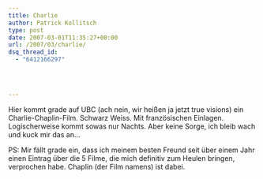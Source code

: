 ```yaml
---
title: Charlie
author: Patrick Kollitsch
type: post
date: 2007-03-01T11:35:27+00:00
url: /2007/03/charlie/
dsq_thread_id:
  - "6412166297"




---
```

Hier kommt grade auf UBC (ach nein, wir hei&szlig;en ja jetzt true visions) ein Charlie-Chaplin-Film. Schwarz Weiss. Mit franz&ouml;sischen Einlagen. Logischerweise kommt sowas nur Nachts. Aber keine Sorge, ich bleib wach und kuck mir das an&#8230;

PS: Mir f&auml;llt grade ein, dass ich meinem besten Freund seit &uuml;ber einem Jahr einen Eintrag &uuml;ber die 5 Filme, die mich definitiv zum Heulen bringen, verprochen habe. Chaplin (der Film namens) ist dabei.